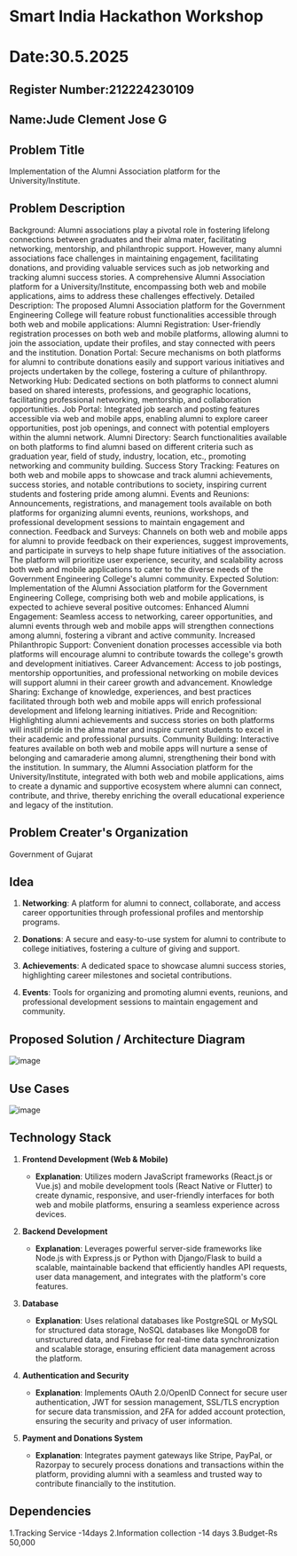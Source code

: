 # Smart India Hackathon Workshop
# Date:30.5.2025
## Register Number:212224230109
## Name:Jude Clement Jose G
## Problem Title
Implementation of the Alumni Association platform for the University/Institute.
## Problem Description
Background: Alumni associations play a pivotal role in fostering lifelong connections between graduates and their alma mater, facilitating networking, mentorship, and philanthropic support. However, many alumni associations face challenges in maintaining engagement, facilitating donations, and providing valuable services such as job networking and tracking alumni success stories. A comprehensive Alumni Association platform for a University/Institute, encompassing both web and mobile applications, aims to address these challenges effectively. Detailed Description: The proposed Alumni Association platform for the Government Engineering College will feature robust functionalities accessible through both web and mobile applications: Alumni Registration: User-friendly registration processes on both web and mobile platforms, allowing alumni to join the association, update their profiles, and stay connected with peers and the institution. Donation Portal: Secure mechanisms on both platforms for alumni to contribute donations easily and support various initiatives and projects undertaken by the college, fostering a culture of philanthropy. Networking Hub: Dedicated sections on both platforms to connect alumni based on shared interests, professions, and geographic locations, facilitating professional networking, mentorship, and collaboration opportunities. Job Portal: Integrated job search and posting features accessible via web and mobile apps, enabling alumni to explore career opportunities, post job openings, and connect with potential employers within the alumni network. Alumni Directory: Search functionalities available on both platforms to find alumni based on different criteria such as graduation year, field of study, industry, location, etc., promoting networking and community building. Success Story Tracking: Features on both web and mobile apps to showcase and track alumni achievements, success stories, and notable contributions to society, inspiring current students and fostering pride among alumni. Events and Reunions: Announcements, registrations, and management tools available on both platforms for organizing alumni events, reunions, workshops, and professional development sessions to maintain engagement and connection. Feedback and Surveys: Channels on both web and mobile apps for alumni to provide feedback on their experiences, suggest improvements, and participate in surveys to help shape future initiatives of the association. The platform will prioritize user experience, security, and scalability across both web and mobile applications to cater to the diverse needs of the Government Engineering College's alumni community. Expected Solution: Implementation of the Alumni Association platform for the Government Engineering College, comprising both web and mobile applications, is expected to achieve several positive outcomes: Enhanced Alumni Engagement: Seamless access to networking, career opportunities, and alumni events through web and mobile apps will strengthen connections among alumni, fostering a vibrant and active community. Increased Philanthropic Support: Convenient donation processes accessible via both platforms will encourage alumni to contribute towards the college's growth and development initiatives. Career Advancement: Access to job postings, mentorship opportunities, and professional networking on mobile devices will support alumni in their career growth and advancement. Knowledge Sharing: Exchange of knowledge, experiences, and best practices facilitated through both web and mobile apps will enrich professional development and lifelong learning initiatives. Pride and Recognition: Highlighting alumni achievements and success stories on both platforms will instill pride in the alma mater and inspire current students to excel in their academic and professional pursuits. Community Building: Interactive features available on both web and mobile apps will nurture a sense of belonging and camaraderie among alumni, strengthening their bond with the institution. In summary, the Alumni Association platform for the University/Institute, integrated with both web and mobile applications, aims to create a dynamic and supportive ecosystem where alumni can connect, contribute, and thrive, thereby enriching the overall educational experience and legacy of the institution.
## Problem Creater's Organization
Government of Gujarat

## Idea
1. **Networking**: A platform for alumni to connect, collaborate, and access career opportunities through professional profiles and mentorship programs.

2. **Donations**: A secure and easy-to-use system for alumni to contribute to college initiatives, fostering a culture of giving and support.

3. **Achievements**: A dedicated space to showcase alumni success stories, highlighting career milestones and societal contributions.

4. **Events**: Tools for organizing and promoting alumni events, reunions, and professional development sessions to maintain engagement and community.

## Proposed Solution / Architecture Diagram
![image](https://github.com/user-attachments/assets/ccd3e3a0-d63f-457f-add9-4485cdc172bf)


## Use Cases
![image](https://github.com/user-attachments/assets/c3e1fab6-dd05-4848-97a8-531bd83395e5)



## Technology Stack
1. **Frontend Development (Web & Mobile)**  
   - **Explanation**: Utilizes modern JavaScript frameworks (React.js or Vue.js) and mobile development tools (React Native or Flutter) to create dynamic, responsive, and user-friendly interfaces for both web and mobile platforms, ensuring a seamless experience across devices.

2. **Backend Development**  
   - **Explanation**: Leverages powerful server-side frameworks like Node.js with Express.js or Python with Django/Flask to build a scalable, maintainable backend that efficiently handles API requests, user data management, and integrates with the platform's core features.

3. **Database**  
   - **Explanation**: Uses relational databases like PostgreSQL or MySQL for structured data storage, NoSQL databases like MongoDB for unstructured data, and Firebase for real-time data synchronization and scalable storage, ensuring efficient data management across the platform.

4. **Authentication and Security**  
   - **Explanation**: Implements OAuth 2.0/OpenID Connect for secure user authentication, JWT for session management, SSL/TLS encryption for secure data transmission, and 2FA for added account protection, ensuring the security and privacy of user information.

5. **Payment and Donations System**  
   - **Explanation**: Integrates payment gateways like Stripe, PayPal, or Razorpay to securely process donations and transactions within the platform, providing alumni with a seamless and trusted way to contribute financially to the institution.


## Dependencies
1.Tracking Service -14days
2.Information collection -14 days
3.Budget-Rs 50,000

